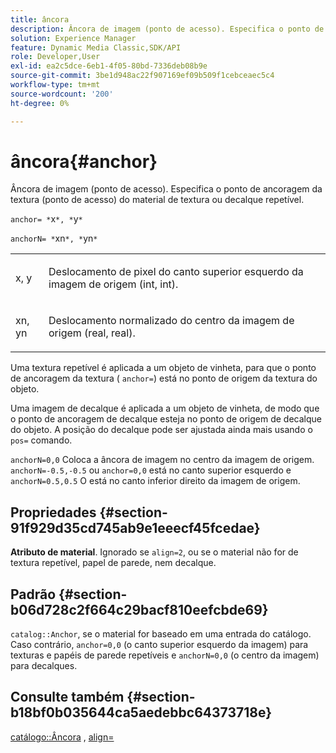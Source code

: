 ```yaml
---
title: âncora
description: Âncora de imagem (ponto de acesso). Especifica o ponto de ancoragem da textura (ponto de acesso) do material de textura ou decalque repetível.
solution: Experience Manager
feature: Dynamic Media Classic,SDK/API
role: Developer,User
exl-id: ea2c5dce-6eb1-4f05-80bd-7336deb08b9e
source-git-commit: 3be1d948ac22f907169ef09b509f1cebceaec5c4
workflow-type: tm+mt
source-wordcount: '200'
ht-degree: 0%

---
```


# âncora{#anchor}

Âncora de imagem (ponto de acesso). Especifica o ponto de ancoragem da textura (ponto de acesso) do material de textura ou decalque repetível.

`anchor= *`x`*, *`y`*`

`anchorN= *`xn`*, *`yn`*`

<table id="simpletable_1D8E91D8424A424787C4D20C9B040115"> 
 <tr class="strow"> 
  <td class="stentry"> <p><span class="varname"> x</span>, <span class="varname"> y</span> </p></td> 
  <td class="stentry"> <p>Deslocamento de pixel do canto superior esquerdo da imagem de origem (int, int). </p></td> 
 </tr> 
 <tr class="strow"> 
  <td class="stentry"> <p><span class="varname"> xn</span>, <span class="varname"> yn</span> </p></td> 
  <td class="stentry"> <p>Deslocamento normalizado do centro da imagem de origem (real, real). </p></td> 
 </tr> 
</table>

Uma textura repetível é aplicada a um objeto de vinheta, para que o ponto de ancoragem da textura ( `anchor=`) está no ponto de origem da textura do objeto.

Uma imagem de decalque é aplicada a um objeto de vinheta, de modo que o ponto de ancoragem de decalque esteja no ponto de origem de decalque do objeto. A posição do decalque pode ser ajustada ainda mais usando o `pos=` comando.

`anchorN=0,0` Coloca a âncora de imagem no centro da imagem de origem. `anchorN=-0.5,-0.5` ou `anchor=0,0` está no canto superior esquerdo e `anchorN=0.5,0.5` O está no canto inferior direito da imagem de origem.

## Propriedades {#section-91f929d35cd745ab9e1eeecf45fcedae}

**Atributo de material**. Ignorado se `align=2`, ou se o material não for de textura repetível, papel de parede, nem decalque.

## Padrão {#section-b06d728c2f664c29bacf810eefcbde69}

`catalog::Anchor`, se o material for baseado em uma entrada do catálogo. Caso contrário, `anchor=0,0` (o canto superior esquerdo da imagem) para texturas e papéis de parede repetíveis e `anchorN=0,0` (o centro da imagem) para decalques.

## Consulte também {#section-b18bf0b035644ca5aedebbc64373718e}

[catálogo::Âncora](../../../../../ir-api/material-cat/image-rendering-api-ref/c-ir-material-catalog/c-ir-material-data-reference/r-ir-cat-anchor.md#reference-d9b1d49db1fc440686f64b84453297ab) , [align=](../../../../../ir-api/http-protocol/image-rendering-api-ref/c-ir-http-protocol-ref/c-ir-http-protocol-command-reference/r-ir-align.md#reference-4d63baa522ce42f9b15167ba34c5c6a7)
